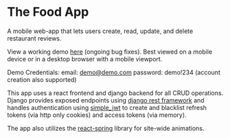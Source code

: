 # The Food App

A mobile web-app that lets users create, read, update, and delete restaurant reviews.

View a working demo [here](https://the-django-food-app.herokuapp.com/) (ongoing bug fixes). Best viewed on a mobile device or in a desktop browser with a mobile viewport. 

Demo Credentials:
email: demo@demo.com
password: demo!234
(account creation also supported)

This app uses a react frontend and django backend for all CRUD operations. Django provides exposed 
endpoints using [django rest framework](https://www.django-rest-framework.org/) and handles 
authentication using [simple_jwt](https://django-rest-framework-simplejwt.readthedocs.io/en/latest/)
to create and blacklist refresh tokens (via http only cookies) and access tokens (via memory).

The app also utilizes the [react-spring](https://react-spring.dev/) library for site-wide animations. 

